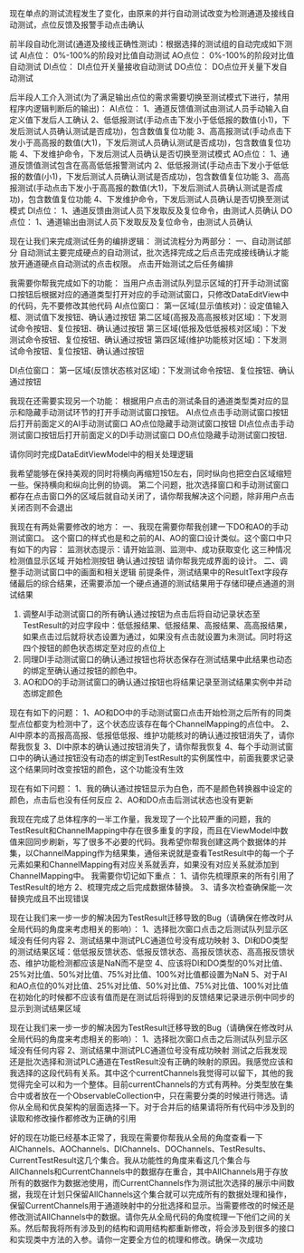 现在单点的测试流程发生了变化，由原来的并行自动测试改变为检测通道及接线自动测试，点位反馈及报警手动点击确认

前半段自动化测试(通道及接线正确性测试)：根据选择的测试组的自动完成如下测试
AI点位：
    0%-100%的阶段对比值自动测试
AO点位：
     0%-100%的阶段对比值自动测试
DI点位：
     DI点位开关量接收自动测试
DO点位：
     DO点位开关量下发自动测试

后半段人工介入测试(为了满足输出点位的需求需要切换至测试模式下进行，禁用程序内逻辑判断后的输出)：
AI点位：
1、通道反馈值测试由测试人员手动输入自定义值下发后人工确认
2、低低报测试(手动点击下发小于低低报的数值(小1)，下发后测试人员确认测试是否成功)，包含数值复位功能
3、高高报测试(手动点击下发小于高高报的数值(大1)，下发后测试人员确认测试是否成功)，包含数值复位功能
4、下发维护命令，下发后测试人员确认是否切换至测试模式
AO点位：
1、通道反馈值测试包含在高高低低报警测试内
2、低低报测试(手动点击下发小于低低报的数值(小1)，下发后测试人员确认测试是否成功)，包含数值复位功能
3、高高报测试(手动点击下发小于高高报的数值(大1)，下发后测试人员确认测试是否成功)，包含数值复位功能
4、下发维护命令，下发后测试人员确认是否切换至测试模式
DI点位：
1、通道反馈由测试人员下发取反及复位命令，由测试人员确认
DO点位：
1、通道输出由测试人员下发取反及复位命令，由测试人员确认



现在让我们来完成测试任务的编排逻辑：
测试流程分为两部分：
一、自动测试部分
自动测试主要完成硬点的自动测试，批次选择完成之后点击完成接线确认才能放开通道硬点自动测试的点击权限。
点击开始测试之后任务编排








我需要你帮我完成如下的功能：
当用户点击测试队列显示区域的打开手动测试窗口按钮后根据对应的通道类型打开对应的手动测试窗口，只修改DataEditView中的代码，先不要修改其他代码
AI点位窗口：
第一区域(显示值核对)：设定值输入框、测试值下发按钮、确认通过按钮
第二区域(高报及高高报核对区域)：下发测试命令按钮、复位按钮、确认通过按钮
第三区域(低报及低低报核对区域)：下发测试命令按钮、复位按钮、确认通过按钮
第四区域(维护功能核对区域)：下发测试命令按钮、复位按钮、确认通过按钮


DI点位窗口：
第一区域(反馈状态核对区域)：下发测试命令按钮、复位按钮、确认通过按钮




我现在还需要实现另一个功能：
根据用户点击的测试条目的通道类型类对应的显示和隐藏手动测试环节的打开手动测试窗口按钮。
AI点位点击手动测试窗口按钮后打开前面定义的AI手动测试窗口
AO点位隐藏手动测试窗口按钮
DI点位点击手动测试窗口按钮后打开前面定义的DI手动测试窗口
DO点位隐藏手动测试窗口按钮.

请你同时完成DataEditViewModel中的相关处理逻辑



我希望能够在保持美观的同时将横向再缩短150左右，同时纵向也把空白区域缩短一些。保持横向和纵向比例的协调。
第二个问题，批次选择窗口和手动测试窗口都存在点击窗口外的区域后就自动关闭了，请你帮我解决这个问题，除非用户点击关闭否则不会退出


我现在有两处需要修改的地方：
一、我现在需要你帮我创建一下DO和AO的手动测试窗口。
这个窗口的样式也是和之前的AI、AO的窗口设计类似。这个窗口中只有如下的内容：
监测状态提示：请开始监测、监测中、成功获取变化   这三种情况
检测值显示区域
开始检测按钮
确认通过按钮
请你帮我完成界面的设计。
二、调整手动测试窗口中的画面和相关逻辑
前提条件，测试结果中的ResultText字段存储最后的综合结果，还需要添加一个硬点通道的测试结果用于存储印硬点通道的测试结果
1. 调整AI手动测试窗口的所有确认通过按钮为点击后将自动记录状态至TestResult的对应字段中：低低报结果、低报结果、高报结果、高高报结果，如果点击过后就将状态设置为通过，如果没有点击就设置为未测试。同时将这四个按钮的颜色状态绑定至对应的点位上
2. 同理DI手动测试窗口的确认通过按钮也将状态保存在测试结果中此结果也动态的绑定至确认通过按钮的颜色中。
3. AO和DO的手动测试窗口的确认通过按钮也将结果记录至测试结果实例中并动态绑定颜色

现在有如下的问题：
1、AO和DO中的手动测试窗口点击开始检测之后所有的同类型点位都变为检测中了，这个状态应该存在每个ChannelMapping的点位中。
2、AI中原本的高报高高报、低报低低报、维护功能核对的确认通过按钮消失了，请你帮我恢复
3、DI中原本的确认通过按钮消失了，请你帮我恢复
4、每个手动测试窗口中的确认通过按钮没有动态的绑定到TestResult的实例属性中，前面我要求记录这个结果同时改变按钮的颜色，这个功能没有生效


现在有如下问题：
1、我的确认通过按钮显示为白色，而不是颜色转换器中设定的颜色，点击后也没有任何反应
2、AO和DO点击后测试状态也没有更新




我现在完成了总体程序的一半工作量，我发现了一个比较严重的问题，我的TestResult和ChannelMapping中存在很多重复的字段，而且在ViewModel中数值来回同步刷新，写了很多不必要的代码。我希望你帮我创建这两个数据体的并集，以ChannelMapping作为结果集，通俗来说就是查看TestResult中的每一个子元素如果和ChannelMapping有对应关系就丢弃，如果没有对应关系就添加到ChannelMapping中。
我需要你切记如下重点：
1、请你先梳理原来的所有引用了TestResult的地方
2、梳理完成之后完成数据体替换。
3、请多次检查确保能一次替换完成且不出现错误



现在让我们来一步一步的解决因为TestResult迁移导致的Bug（请确保在修改时从全局代码的角度来考虑相关的影响）：
1、选择批次窗口点击之后测试队列显示区域没有任何内容
2、测试结果中测试PLC通道位号没有成功映射
3、DI和DO类型的测试结果区域：低低报反馈状态、低报反馈状态、高报反馈状态、高高报反馈状态、维护功能检测都应该是NaN而不是空
4、应该将DI和DO类型的0%对比值、25%对比值、50%对比值、75%对比值、100%对比值都设置为NaN
5、对于AI和AO点位的0%对比值、25%对比值、50%对比值、75%对比值、100%对比值在初始化的时候都不应该有值而是在测试后将得到的反馈结果记录进示例中同步的显示到测试结果区域


现在让我们来一步一步的解决因为TestResult迁移导致的Bug（请确保在修改时从全局代码的角度来考虑相关的影响）：
1、选择批次窗口点击之后测试队列显示区域没有任何内容
2、测试结果中测试PLC通道位号没有成功映射
测试之后我发现还是批次选择和测试PLC通道在TestResult没有正确的映射的原因。我感觉应该和我选择的这段代码有关系。其中这个currentChannels我觉得可以留下，其他的我觉得完全可以和为一个整体。目前currentChannels的方式有两种。分类型放在集合中或者放在一个ObservableCollection中，只在需要分类的时候进行筛选。请你从全局和优良架构的层面选择一下。对于合并后的结果请将所有代码中涉及到的读取和修改操作都修改为正确的引用



好的现在功能已经基本正常了，我现在需要你帮我从全局的角度查看一下AIChannels、AOChannels、DIChannels、DOChannels、TestResults、CurrentTestResult这几个集合。我从功能性的角度来看这几个集合与AllChannels和CurrentChannels中的数据存在重合，其中AllChannels用于存放所有的数据作为数据池使用，而CurrentChannels作为测试批次选择的展示中间数据，我现在计划只保留AllChannels这个集合就可以完成所有的数据处理和操作，保留CurrentChannels用于通道映射中的分批选择和显示。当需要修改的时候还是修改测试AllChannels中的数据。请你先从全局代码的角度梳理一下他们之间的关系。然后帮我将所有涉及到的结构和调用结构都重新修改，将会涉及到很多的接口和实现类中方法的入参。请你一定要全方位的梳理和修改。确保一次成功



